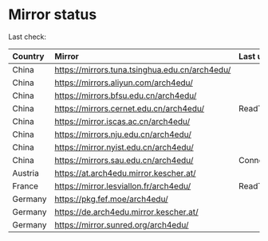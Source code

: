 <script src="./time.js"></script>
# Mirror status
Last check: <script type="text/javascript">localize(1747143396.4273338);</script>

|Country|Mirror|Last update|
|:------|:-----|:----------|
|China|https://mirrors.tuna.tsinghua.edu.cn/arch4edu/|<script type="text/javascript">localize(1747118815);</script>|
|China|https://mirrors.aliyun.com/arch4edu/|<script type="text/javascript">localize(1747118815);</script>|
|China|https://mirrors.bfsu.edu.cn/arch4edu/|<script type="text/javascript">localize(1747077497);</script>|
|China|https://mirrors.cernet.edu.cn/arch4edu/|ReadTimeout|
|China|https://mirror.iscas.ac.cn/arch4edu/|<script type="text/javascript">localize(1747118815);</script>|
|China|https://mirrors.nju.edu.cn/arch4edu/|<script type="text/javascript">localize(1747033079);</script>|
|China|https://mirror.nyist.edu.cn/arch4edu/|<script type="text/javascript">localize(1747118815);</script>|
|China|https://mirrors.sau.edu.cn/arch4edu/|ConnectionError|
|Austria|https://at.arch4edu.mirror.kescher.at/|<script type="text/javascript">localize(1747118815);</script>|
|France|https://mirror.lesviallon.fr/arch4edu/|ReadTimeout|
|Germany|https://pkg.fef.moe/arch4edu/|<script type="text/javascript">localize(1747118815);</script>|
|Germany|https://de.arch4edu.mirror.kescher.at/|<script type="text/javascript">localize(1747118815);</script>|
|Germany|https://mirror.sunred.org/arch4edu/|<script type="text/javascript">localize(1747118815);</script>|

<script src="./tablefilter/tablefilter.js"></script>
<script src="./table.js"></script>